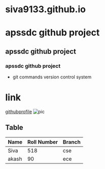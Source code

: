 # siva9133.github.io
# apssdc github project 
## apssdc github project
### apssdc github project
* git commands version control system

# link
[githubprofile](https://siva9133.github.io)
![pic](https://images.shiksha.com/mediadata/images/1552413883phpUyS6si.jpeg)

## Table
| Name | Roll Number | Branch |
|-------|-------------|--------|
| Siva | 518 | cse |
| akash | 90 | ece |
